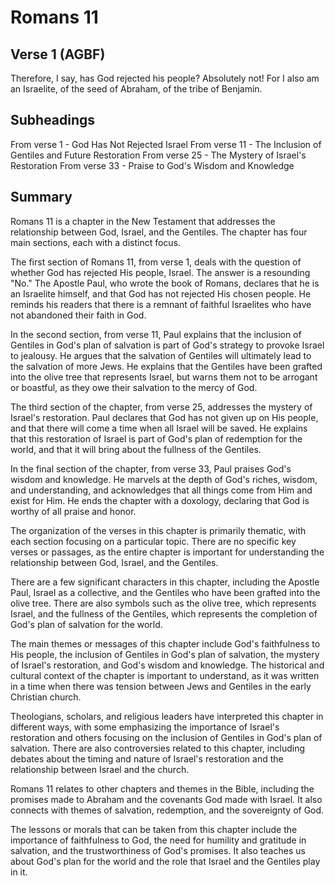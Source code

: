 # Romans 11

## Verse 1 (AGBF)

Therefore, I say, has God rejected his people? Absolutely not! For I also am an Israelite, of the seed of Abraham, of the tribe of Benjamin.

## Subheadings

From verse 1 - God Has Not Rejected Israel
From verse 11 - The Inclusion of Gentiles and Future Restoration
From verse 25 - The Mystery of Israel's Restoration
From verse 33 - Praise to God's Wisdom and Knowledge

## Summary

Romans 11 is a chapter in the New Testament that addresses the relationship between God, Israel, and the Gentiles. The chapter has four main sections, each with a distinct focus.

The first section of Romans 11, from verse 1, deals with the question of whether God has rejected His people, Israel. The answer is a resounding "No." The Apostle Paul, who wrote the book of Romans, declares that he is an Israelite himself, and that God has not rejected His chosen people. He reminds his readers that there is a remnant of faithful Israelites who have not abandoned their faith in God.

In the second section, from verse 11, Paul explains that the inclusion of Gentiles in God's plan of salvation is part of God's strategy to provoke Israel to jealousy. He argues that the salvation of Gentiles will ultimately lead to the salvation of more Jews. He explains that the Gentiles have been grafted into the olive tree that represents Israel, but warns them not to be arrogant or boastful, as they owe their salvation to the mercy of God.

The third section of the chapter, from verse 25, addresses the mystery of Israel's restoration. Paul declares that God has not given up on His people, and that there will come a time when all Israel will be saved. He explains that this restoration of Israel is part of God's plan of redemption for the world, and that it will bring about the fullness of the Gentiles.

In the final section of the chapter, from verse 33, Paul praises God's wisdom and knowledge. He marvels at the depth of God's riches, wisdom, and understanding, and acknowledges that all things come from Him and exist for Him. He ends the chapter with a doxology, declaring that God is worthy of all praise and honor.

The organization of the verses in this chapter is primarily thematic, with each section focusing on a particular topic. There are no specific key verses or passages, as the entire chapter is important for understanding the relationship between God, Israel, and the Gentiles.

There are a few significant characters in this chapter, including the Apostle Paul, Israel as a collective, and the Gentiles who have been grafted into the olive tree. There are also symbols such as the olive tree, which represents Israel, and the fullness of the Gentiles, which represents the completion of God's plan of salvation for the world.

The main themes or messages of this chapter include God's faithfulness to His people, the inclusion of Gentiles in God's plan of salvation, the mystery of Israel's restoration, and God's wisdom and knowledge. The historical and cultural context of the chapter is important to understand, as it was written in a time when there was tension between Jews and Gentiles in the early Christian church.

Theologians, scholars, and religious leaders have interpreted this chapter in different ways, with some emphasizing the importance of Israel's restoration and others focusing on the inclusion of Gentiles in God's plan of salvation. There are also controversies related to this chapter, including debates about the timing and nature of Israel's restoration and the relationship between Israel and the church.

Romans 11 relates to other chapters and themes in the Bible, including the promises made to Abraham and the covenants God made with Israel. It also connects with themes of salvation, redemption, and the sovereignty of God.

The lessons or morals that can be taken from this chapter include the importance of faithfulness to God, the need for humility and gratitude in salvation, and the trustworthiness of God's promises. It also teaches us about God's plan for the world and the role that Israel and the Gentiles play in it.